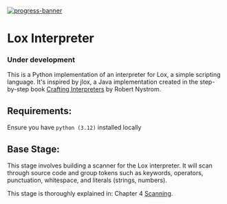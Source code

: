 [![progress-banner](https://backend.codecrafters.io/progress/interpreter/4c6c3931-82b2-4933-a2ba-955da283743d)](https://app.codecrafters.io/users/codecrafters-bot?r=2qF)
# Lox Interpreter 

### Under development
This is a Python implementation of an interpreter for Lox, a simple scripting language. It's inspired by jlox, a Java implementation created in the step-by-step book [Crafting Interpreters](https://craftinginterpreters.com/welcome.html) by Robert Nystrom.

## Requirements:
Ensure you have `python (3.12)` installed locally

## Base Stage:

This stage involves building a scanner for the Lox interpreter. It will scan through source code and group tokens such as keywords, operators, punctuation, whitespace, and literals (strings, numbers).

This stage is thoroughly explained in: Chapter 4
[Scanning](https://craftinginterpreters.com/scanning.html).
